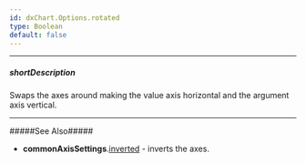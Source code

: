 ```yaml
---
id: dxChart.Options.rotated
type: Boolean
default: false
---
```

---
##### shortDescription
Swaps the axes around making the value axis horizontal and the argument axis vertical.

---
#####See Also#####
- **commonAxisSettings**.[inverted](/api-reference/10%20UI%20Components/dxChart/1%20Configuration/commonAxisSettings/inverted.md '/Documentation/ApiReference/UI_Components/dxChart/Configuration/commonAxisSettings/#inverted') - inverts the axes.